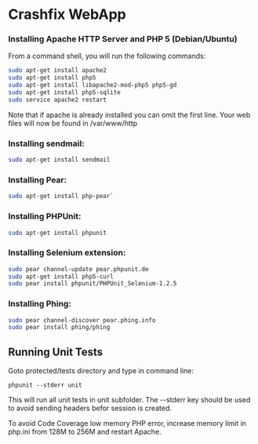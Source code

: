 # Crashfix WebApp

### Installing Apache HTTP Server and PHP 5 (Debian/Ubuntu)

From a command shell, you will run the following commands:
```bash
sudo apt-get install apache2
sudo apt-get install php5
sudo apt-get install libapache2-mod-php5 php5-gd
sudo apt-get install php5-sqlite
sudo service apache2 restart
```

Note that if apache is already installed you can omit the first line.
Your web files will now be found in /var/www/http

### Installing sendmail:

```bash
sudo apt-get install sendmail
```

### Installing Pear:
```bash
sudo apt-get install php-pear`
```

### Installing PHPUnit:
```bash
sudo apt-get install phpunit
```

### Installing Selenium extension:
```bash
sudo pear channel-update pear.phpunit.de
sudo apt-get install php5-curl
sudo pear install phpunit/PHPUnit_Selenium-1.2.5
```

### Installing Phing:
```bash
sudo pear channel-discover pear.phing.info
sudo pear install phing/phing
```

## Running Unit Tests
Goto protected/tests directory and type in command line:
```
phpunit --stderr unit
```

This will run all unit tests in unit subfolder. The --stderr key
should be used to avoid sending headers befor session is created.

To avoid Code Coverage low memory PHP error, increase memory limit
in php.ini from 128M to 256M and restart Apache.